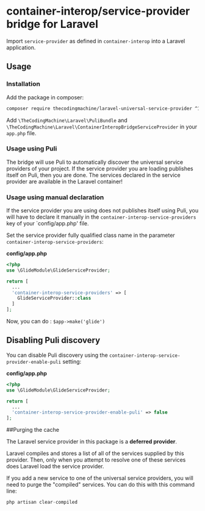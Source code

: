 # container-interop/service-provider bridge for Laravel

Import `service-provider` as defined in `container-interop` into a Laravel application.

## Usage

### Installation

Add the package in composer:

```sh
composer require thecodingmachine/laravel-universal-service-provider ^1.0
```

Add `\TheCodingMachine\Laravel\PuliBundle` and `\TheCodingMachine\Laravel\ContainerInteropBridgeServiceProvider` in your `app.php` file.

### Usage using Puli

The bridge will use Puli to automatically discover the universal service providers of your project. If the service provider you are loading publishes itself
on Puli, then you are done. The services declared in the service provider are available in the Laravel container!

### Usage using manual declaration

If the service provider you are using does not publishes itself using Puli, you will have to declare it manually in the `container-interop-service-providers` key of your `config/app.php' file.

Set the service provider fully qualified class name in the parameter `container-interop-service-providers`:

**config/app.php**
```php
<?php
use \GlideModule\GlideServiceProvider;

return [
  ...
  'container-interop-service-providers' => [
    GlideServiceProvider::class
  ]
];
```

Now, you can do : `$app->make('glide')`

## Disabling Puli discovery

You can disable Puli discovery using the `container-interop-service-provider-enable-puli` setting:

**config/app.php**
```php
<?php
use \GlideModule\GlideServiceProvider;

return [
  ...
  'container-interop-service-provider-enable-puli' => false
];
```

##Purging the cache

The Laravel service provider in this package is a **deferred provider**.

Laravel compiles and stores a list of all of the services supplied by this provider. Then, only when you attempt to resolve one of these services does Laravel load the service provider.

If you add a new service to one of the universal service providers, you will need to purge the "compiled" services. You can do this with this command line:

```php
php artisan clear-compiled
```
